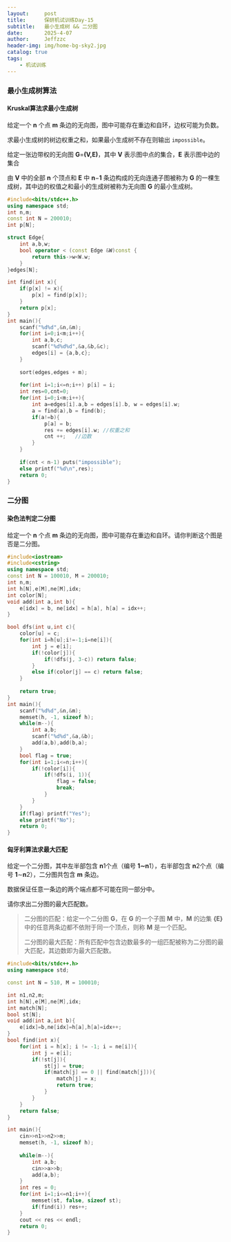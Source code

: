 ```yaml
---
layout:     post
title:      保研机试训练Day-15
subtitle:   最小生成树 && 二分图
date:       2025-4-07
author:     Jeffzzc
header-img: img/home-bg-sky2.jpg
catalog: true
tags:
    - 机试训练
---
```

### 最小生成树算法

#### Kruskal算法求最小生成树

给定一个 **n** 个点 **m** 条边的无向图，图中可能存在重边和自环，边权可能为负数。

求最小生成树的树边权重之和，如果最小生成树不存在则输出 `impossible`。

给定一张边带权的无向图 **G**=**(**V**,**E**)**，其中 **V** 表示图中点的集合，**E** 表示图中边的集合

由 **V** 中的全部 **n** 个顶点和 **E** 中 **n**−**1** 条边构成的无向连通子图被称为 **G** 的一棵生成树，其中边的权值之和最小的生成树被称为无向图 **G** 的最小生成树。

```cpp
#include<bits/stdc++.h>
using namespace std;
int n,m;
const int N = 200010;
int p[N];

struct Edge{
    int a,b,w;
    bool operator < (const Edge &W)const {
        return this->w<W.w;
    }
}edges[N];

int find(int x){
    if(p[x] != x){
        p[x] = find(p[x]);
    }
    return p[x];
}
int main(){
    scanf("%d%d",&n,&m);
    for(int i=0;i<m;i++){
        int a,b,c;
        scanf("%d%d%d",&a,&b,&c);
        edges[i] = {a,b,c};
    }
  
    sort(edges,edges + m);
  
    for(int i=1;i<=n;i++) p[i] = i;
    int res=0,cnt=0;
    for(int i=0;i<m;i++){
        int a=edges[i].a,b = edges[i].b, w = edges[i].w;
        a = find(a),b = find(b);
        if(a!=b){
            p[a] = b;
            res += edges[i].w; //权重之和
            cnt ++;   //边数
        }
    }
  
    if(cnt < n-1) puts("impossible");
    else printf("%d\n",res);
    return 0;
}
```

### 二分图

#### 染色法判定二分图

给定一个 **n** 个点 **m** 条边的无向图，图中可能存在重边和自环。请你判断这个图是否是二分图。

```cpp
#include<iostream>
#include<cstring>
using namespace std;
const int N = 100010, M = 200010;
int n,m;
int h[N],e[M],ne[M],idx;
int color[N];
void add(int a,int b){
    e[idx] = b, ne[idx] = h[a], h[a] = idx++;
}

bool dfs(int u,int c){
    color[u] = c;
    for(int i=h[u];i!=-1;i=ne[i]){
        int j = e[i];
        if(!color[j]){
            if(!dfs(j, 3-c)) return false;
        }
        else if(color[j] == c) return false;
    }
  
    return true;
}
int main(){
    scanf("%d%d",&n,&m);
    memset(h, -1, sizeof h);
    while(m--){
        int a,b;
        scanf("%d%d",&a,&b);
        add(a,b),add(b,a);
    }
    bool flag = true;
    for(int i=1;i<=n;i++){
        if(!color[i]){
            if(!dfs(i, 1)){
                flag = false;
                break;
            }
        }
    }
    if(flag) printf("Yes");
    else printf("No");
    return 0;
}
```

#### 匈牙利算法求最大匹配

给定一个二分图，其中左半部包含 **n**1个点（编号 **1∼n**1），右半部包含 **n**2个点（编号 **1**∼**n**2），二分图共包含 **m** 条边。

数据保证任意一条边的两个端点都不可能在同一部分中。

请你求出二分图的最大匹配数。

> 二分图的匹配：给定一个二分图 **G**，在 **G** 的一个子图 **M** 中，**M** 的边集 **{**E**}** 中的任意两条边都不依附于同一个顶点，则称 **M** 是一个匹配。
>
> 二分图的最大匹配：所有匹配中包含边数最多的一组匹配被称为二分图的最大匹配，其边数即为最大匹配数。

```cpp
#include<bits/stdc++.h>
using namespace std;

const int N = 510, M = 100010;

int n1,n2,m;
int h[N],e[M],ne[M],idx;
int match[N];
bool st[N];
void add(int a,int b){
    e[idx]=b,ne[idx]=h[a],h[a]=idx++;
}
bool find(int x){
    for(int i = h[x]; i != -1; i = ne[i]){
        int j = e[i];
        if(!st[j]){
            st[j] = true;
            if(match[j] == 0 || find(match[j])){
                match[j] = x;
                return true;
            }
        }
    }
    return false;
}

int main(){
    cin>>n1>>n2>>m;
    memset(h, -1, sizeof h);
  
    while(m--){
        int a,b;
        cin>>a>>b;
        add(a,b);
    }
    int res = 0;
    for(int i=1;i<=n1;i++){
        memset(st, false, sizeof st);
        if(find(i)) res++;
    }
    cout << res << endl;
    return 0;
}
```
